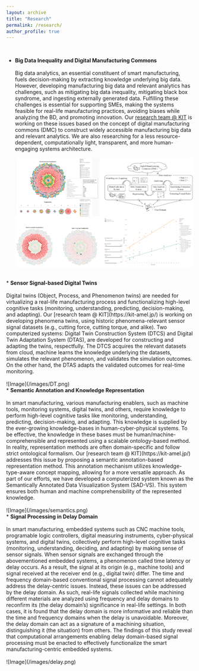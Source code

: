 ```yaml
---
layout: archive
title: "Research"
permalink: /research/
author_profile: true
---
```


<br>

* <b> Big Data Inequality and Digital Manufacturing Commons </b>
    <br><br> Big data analytics, an essential constituent of smart manufacturing, fuels decision-making by extracting knowledge underlying big data. However, developing manufacturing big data and relevant analytics has challenges, such as mitigating big data inequality, mitigating black box syndrome, and ingesting externally generated data. Fulfilling these challenges is essential for supporting SMEs, making the systems feasible for real-life manufacturing practices, avoiding biases while analyzing the BD, and promoting innovation. Our [research team @ KIT](https://kit-amel.jp/) is working on these issues based on the concept of digital manufacturing commons (DMC) to construct widely accessible manufacturing big data and relevant analytics. We are also researching for a less resource-dependent, computationally light, transparent, and more human-engaging systems architecture.
    <br><br> ![Image](/images/data.png)

<br>
* <b> Sensor Signal-based Digital Twins </b>
    <br><br> Digital twins (Object, Process, and Phenomenon twins) are needed for virtualizing a real-life manufacturing process and functionalizing high-level cognitive tasks (monitoring, understanding, predicting, decision-making, and adapting). Our [research team @ KIT](https://kit-amel.jp/) is working on developing phenomena twins, using historic phenomena-relevant sensor signal datasets (e.g., cutting force, cutting torque, and alike). Two computerized systems: Digital Twin Construction System (DTCS) and Digital Twin Adaptation System (DTAS), are developed for constructing and adapting the twins, respectfully. The DTCS acquires the relevant datasets from cloud, machine learns the knowledge underlying the datasets, simulates the relevant phenomenon, and validates the simulation outcomes. On the other hand, the DTAS adapts the validated outcomes for real-time monitoring.
    <br><br> ![Image](/images/DT.png)

<br>
* <b> Semantic Annotation and Knowledge Representation </b>
    <br><br> In smart manufacturing, various manufacturing enablers, such as machine tools, monitoring systems, digital twins, and others, require knowledge to perform high-level cognitive tasks like monitoring, understanding, predicting, decision-making, and adapting. This knowledge is supplied by the ever-growing knowledge-bases in human-cyber-physical systems. To be effective, the knowledge in these bases must be human/machine-comprehensible and represented using a scalable ontology-based method. In reality, representation methods are often domain-specific and follow strict ontological formalism. Our [research team @ KIT](https://kit-amel.jp/) addresses this issue by proposing a semantic annotation-based representation method. This annotation mechanism utilizes knowledge-type-aware concept mapping, allowing for a more versatile approach. As part of our efforts, we have developed a computerized system known as the Semantically Annotated Data Visualization System (SAD-VS). This system ensures both human and machine comprehensibility of the represented knowledge.
    <br><br> ![Image](/images/semantics.png)

<br>
* <b> Signal Processing in Delay Domain </b>
    <br><br> In smart manufacturing, embedded systems such as CNC machine tools, programable logic controllers, digital measuring instruments, cyber-physical systems, and digital twins, collectively perform high-level cognitive tasks (monitoring, understanding, deciding, and adapting) by making sense of sensor signals. When sensor signals are exchanged through the abovementioned embedded systems, a phenomenon called time latency or delay occurs. As a result, the signal at its origin (e.g., machine tools) and signal received at the receiver end (e.g., digital twin) differ. The time and frequency domain-based conventional signal processing cannot adequately address the delay-centric issues. Instead, these issues can be addressed by the delay domain. As such, real-life signals collected while machining different materials are analyzed using frequency and delay domains to reconfirm its (the delay domain’s) significance in real-life settings. In both cases, it is found that the delay domain is more informative and reliable than the time and frequency domains when the delay is unavoidable. Moreover, the delay domain can act as a signature of a machining situation, distinguishing it (the situation) from others. The findings of this study reveal that computational arrangements enabling delay domain-based signal processing must be enacted to effectively functionalize the smart manufacturing-centric embedded systems.
    <br><br> ![Image](/images/delay.png)
